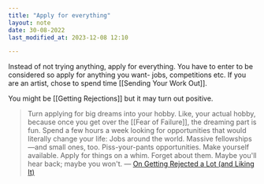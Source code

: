 ```yaml
---
title: "Apply for everything"
layout: note
date: 30-08-2022
last_modified_at: 2023-12-08 12:10

---
```


Instead of not trying anything, apply for everything. You have to enter to be considered so apply for anything you want- jobs, competitions etc. If you are an artist, chose to spend time [[Sending Your Work Out]]. 

You might be [[Getting Rejections]] but it may turn out positive. 

> Turn applying for big dreams into your hobby. Like, your actual hobby, because once you get over the [[Fear of Failure]], the dreaming part is fun. Spend a few hours a week looking for opportunities that would literally change your life: Jobs around the world. Massive fellowships—and small ones, too. Piss-your-pants opportunities. Make yourself available. Apply for things on a whim. Forget about them. Maybe you'll hear back; maybe you won't.
> — <a href="https://getpocket.com/explore/item/on-getting-rejected-a-lot-and-liking-it?utm_source=pocket-newtab-global-en-GB" >On Getting Rejected a Lot (and Liking It)</a>
